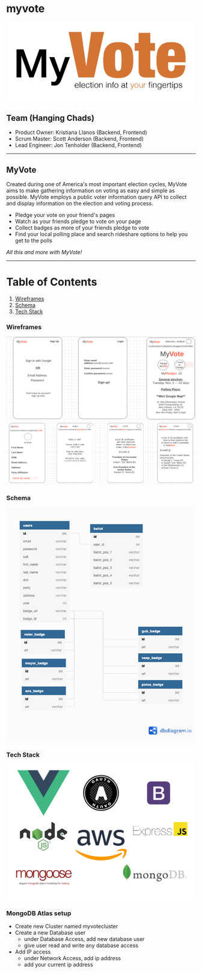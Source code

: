 # myvote

![MyVote Logo](assets/myvote_new_tag.png)

<!-- # MyVote
### Candidate information at your fingertips -->

## Team (Hanging Chads)

- Product Owner: Kristiana Llanos (Backend, Frontend)
- Scrum Master: Scott Anderson (Backend, Frontend)
- Lead Engineer: Jon Tenholder (Backend, Frontend)

---

## MyVote

Created during one of America's most important election cycles, MyVote aims to make gathering information on voting as easy and simple as possible. MyVote employs a public voter information query API to collect and display information on the election and voting process.

- Pledge your vote on your friend's pages
- Watch as your friends pledge to vote on your page
- Collect badges as more of your friends pledge to vote
- Find your local polling place and search rideshare options to help you get to the polls

_All this and more with MyVote!_

---

# Table of Contents

1. [Wireframes](#wireframes)
2. [Schema](#schema)
3. [Tech Stack](#tech-stack)

### Wireframes

![MyVote Wireframe1](assets/wireframe1.png)
![MyVote Wireframe1](assets/wireframe2.png)

### Schema

![Schema](assets/myVote.png)

### Tech Stack

![MyVote Tech_stack](assets/myVote_techstack.jpg)


### MongoDB Atlas setup

- Create new Cluster named myvotecluster
- Create a new Database user
  - under Database Access, add new database user
  - give user read and write any database access
- Add IP access
  - under Network Access, add ip address
  - add your current ip address
